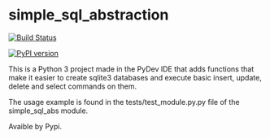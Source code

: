 # simple_sql_abstraction

[![Build Status](https://travis-ci.org/prbpedro/simple_sql_abstraction.svg?branch=master)](https://travis-ci.org/prbpedro/simple_sql_abstraction)

[![PyPI version](https://badge.fury.io/py/simple-sql-abstraction.svg)](https://badge.fury.io/py/simple-sql-abstraction)

This is a Python 3 project made in the PyDev IDE that adds functions that make it easier to create sqlite3 databases and execute basic insert, update, delete and select commands on them.

The usage example is found in the tests/test_module.py.py file of the simple_sql_abs module.

Avaible by Pypi.
